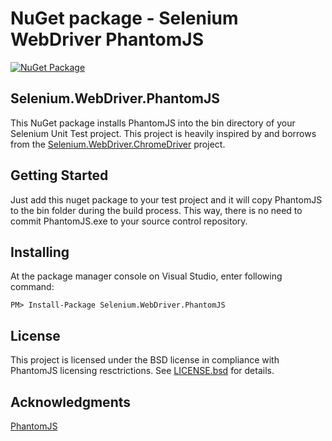 # NuGet package - Selenium WebDriver PhantomJS

[![NuGet Package](https://img.shields.io/nuget/v/Selenium.WebDriver.PhantomJS.svg)](https://www.nuget.org/packages/Selenium.WebDriver.PhantomJS/)

## Selenium.WebDriver.PhantomJS

This NuGet package installs PhantomJS into the bin directory of your Selenium Unit Test project. This project is heavily inspired by and borrows from the [Selenium.WebDriver.ChromeDriver](https://github.com/jsakamoto/nupkg-selenium-webdriver-chromedriver/) project.

## Getting Started

Just add this nuget package to your test project and it will copy PhantomJS to the bin folder during the build process. This way, there is no need to commit PhantomJS.exe to your source control repository.

## Installing

At the package manager console on Visual Studio, enter following command:

    PM> Install-Package Selenium.WebDriver.PhantomJS

## License

This project is licensed under the BSD license in compliance with PhantomJS licensing resctrictions. See [LICENSE.bsd](LICENSE.bsd) for details.

## Acknowledgments

[PhantomJS](http://phantomjs.org/)